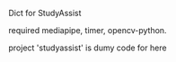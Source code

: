 Dict for StudyAssist

required mediapipe, timer, opencv-python.

project 'studyassist' is dumy code for here